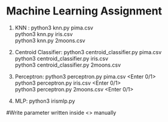 # Machine Learning Assignment

1. KNN : python3 knn.py pima.csv <Enter k> <br />
		 python3 knn.py iris.csv <Enter k> <br />
		 python3 knn.py 2moons.csv <Enter k> <br />

2. Centroid Classifier: python3 centroid_classifier.py pima.csv <br />
						python3 centroid_classifier.py iris.csv <br />
						python3 centroid_classifier.py 2moons.csv <br />

3. Perceptron: python3 perceptron.py pima.csv <Enter 0/1> <Enter learning rate> <Enter no. of epochs>  <br />
			   python3 perceptron.py iris.csv <Enter 0/1> <Enter learning rate> <Enter no. of epochs> <br />
			   python3 perceptron.py 2moons.csv <Enter 0/1> <Enter learning rate> <Enter no. of epochs>  <br />

4. MLP: python3 irismlp.py <br />


#Write parameter written inside <> manually